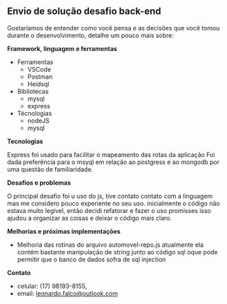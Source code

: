 ## Envio de solução desafio back-end

Gostaríamos de entender como você pensa e as decisões que você tomou durante o desenvolvimento, detalhe um pouco mais sobre:

**Framework, linguagem e ferramentas**

- Ferramentas
    - VSCode
    - Postman
    - Heidsql
- Bibliotecas
    - mysql
    - express
- Técnologias
    - nodeJS
    - mysql

**Tecnologias**

Express foi usado para facilitar o mapeamento das rotas da aplicação
Foi dada preferência para o msyql em relação ao postgress e ao mongodb por uma questão de familiaridade.

**Desafios e problemas**

O principal desafio foi u uso do js, tive contato contato com a linguagem mas me considero pouco experiente no seu uso.
inicialmente o código não estava muito legível, então decidi refatorar e fazer o uso promisses isso ajudou a organizar as coisas e deixar o código mais claro.

**Melhorias e próximas implementações**

 - Melhoria das rotinas do arquivo automovel-repo.js atualmente ela contém bastante manipulação de string junto ao         código sql oque pode permitir que o banco de dados sofra de sql injection

**Contato**

  - celular: (17) 98193-8155,
  - email: leonardo.falco@outlook.com